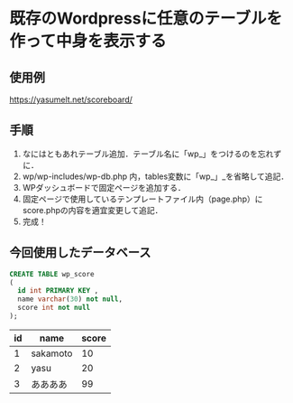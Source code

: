 # 既存のWordpressに任意のテーブルを作って中身を表示する

## 使用例
https://yasumelt.net/scoreboard/

## 手順
1. なにはともあれテーブル追加．テーブル名に「wp_」をつけるのを忘れずに．
2. wp/wp-includes/wp-db.php 内，tables変数に「wp_」_を省略して追記．
3. WPダッシュボードで固定ページを追加する．
4. 固定ページで使用しているテンプレートファイル内（page.php）にscore.phpの内容を適宜変更して追記．
5. 完成！

## 今回使用したデータベース
```sql
CREATE TABLE wp_score
(
  id int PRIMARY KEY ,
  name varchar(30) not null,
  score int not null
);
```

| id | name | score |
----|----|----
| 1 | sakamoto | 10 |
| 2 | yasu | 20 |
| 3 | ああああ | 99 |
